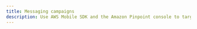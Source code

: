 ```yaml
---
title: Messaging campaigns
description: Use AWS Mobile SDK and the Amazon Pinpoint console to target your app users with push messaging. You can send individual messages or configure campaigns that target a group of users that match a profile that you define.
---
```


<inline-fragment src="~/sdk/fragments/library-callout.md"></inline-fragment>

<inline-fragment platform="ios" src="~/sdk/push-notifications/fragments/ios/messaging-campaign.md"></inline-fragment> <inline-fragment platform="android" src="~/sdk/push-notifications/fragments/android/messaging-campaign.md"></inline-fragment>